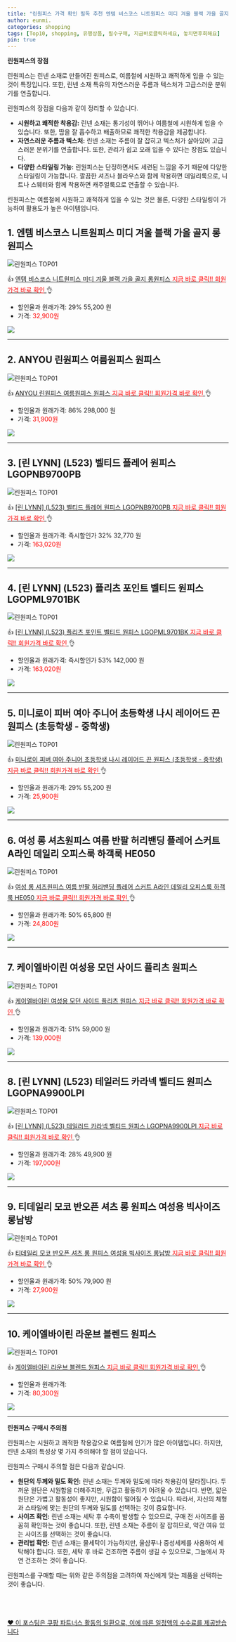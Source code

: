 ```yaml
---
title: "린원피스 가격 확인 필독 추천 엔템 비스코스 니트원피스 미디 겨울 블랙 가을 골지 롱원피스 비교 장점 구매가이드"
author: eunmi.
categories: shopping
tags: [Top10, shopping, 유행상품, 필수구매, 지금바로클릭하세요, 놓치면후회해요]
pin: true
---
```

**린원피스의 장점**

린원피스는 린넨 소재로 만들어진 원피스로, 여름철에 시원하고 쾌적하게 입을 수 있는 것이 특징입니다. 또한, 린넨 소재 특유의 자연스러운 주름과 텍스처가 고급스러운 분위기를 연출합니다.

린원피스의 장점을 다음과 같이 정리할 수 있습니다.

* **시원하고 쾌적한 착용감:** 린넨 소재는 통기성이 뛰어나 여름철에 시원하게 입을 수 있습니다. 또한, 땀을 잘 흡수하고 배출하므로 쾌적한 착용감을 제공합니다.
* **자연스러운 주름과 텍스처:** 린넨 소재는 주름이 잘 잡히고 텍스처가 살아있어 고급스러운 분위기를 연출합니다. 또한, 관리가 쉽고 오래 입을 수 있다는 장점도 있습니다.
* **다양한 스타일링 가능:** 린원피스는 단정하면서도 세련된 느낌을 주기 때문에 다양한 스타일링이 가능합니다. 깔끔한 셔츠나 블라우스와 함께 착용하면 데일리룩으로, 니트나 스웨터와 함께 착용하면 캐주얼룩으로 연출할 수 있습니다.

린원피스는 여름철에 시원하고 쾌적하게 입을 수 있는 것은 물론, 다양한 스타일링이 가능하여 활용도가 높은 아이템입니다.

   

## 1. 엔템 비스코스 니트원피스 미디 겨울 블랙 가을 골지 롱원피스

![린원피스 TOP01](https://thumbnail9.coupangcdn.com/thumbnails/remote/230x230ex/image/vendor_inventory/6501/35c0ee82454056789bbdcdd9440559cca80dae9c572d6bc41be09d8a5fe7.jpg)


👍 [엔템 비스코스 니트원피스 미디 겨울 블랙 가을 골지 롱원피스 <font color=red> 지금 바로 클릭!! 회원가격 바로 확인 </font> ](https://link.coupang.com/re/AFFSDP?lptag=AF3617701&subid=GithubCoopas&pageKey=7706780109&traceid=V0-153&itemId=20648093479&vendorItemId=87721401336) 👌 


- 할인율과 원래가격: 29%  55,200   원
- 가격: <span style='color:red'>32,900원</span>

[![](/discount_price.png)](https://link.coupang.com/re/AFFSDP?lptag=AF3617701&subid=GithubCoopas&pageKey=7706780109&traceid=V0-153&itemId=20648093479&vendorItemId=87721401336)

---


   

## 2. ANYOU 린원피스 여름원피스 원피스

![린원피스 TOP01](https://thumbnail8.coupangcdn.com/thumbnails/remote/230x230ex/image/vendor_inventory/f96c/4ed0df1d8cfc28eac7cbd7ae6e7b5eec1b0998fee196d1263a08c76b473e.jpg)


👍 [ANYOU 린원피스 여름원피스 원피스 <font color=red> 지금 바로 클릭!! 회원가격 바로 확인 </font> ](https://link.coupang.com/re/AFFSDP?lptag=AF3617701&subid=GithubCoopas&pageKey=7512535843&traceid=V0-153&itemId=19687157335&vendorItemId=86950027439) 👌 


- 할인율과 원래가격: 86%  298,000   원
- 가격: <span style='color:red'>31,900원</span>

[![](/discount_price.png)](https://link.coupang.com/re/AFFSDP?lptag=AF3617701&subid=GithubCoopas&pageKey=7512535843&traceid=V0-153&itemId=19687157335&vendorItemId=86950027439)

---


   

## 3. [린 LYNN] (L523) 벨티드 플레어 원피스 LGOPNB9700PB

![린원피스 TOP01](https://thumbnail6.coupangcdn.com/thumbnails/remote/230x230ex/image/vendor_inventory/a5ee/76c66a0fa747c955e28588a74e963c3023f0c404e584a73d8ebecea2ea85.jpg)


👍 [[린 LYNN] (L523) 벨티드 플레어 원피스 LGOPNB9700PB <font color=red> 지금 바로 클릭!! 회원가격 바로 확인 </font> ](https://link.coupang.com/re/AFFSDP?lptag=AF3617701&subid=GithubCoopas&pageKey=7482962064&traceid=V0-153&itemId=19550692368&vendorItemId=86658829043) 👌 


- 할인율과 원래가격: 즉시할인가 32%  32,770   원
- 가격: <span style='color:red'>163,020원</span>

[![](/discount_price.png)](https://link.coupang.com/re/AFFSDP?lptag=AF3617701&subid=GithubCoopas&pageKey=7482962064&traceid=V0-153&itemId=19550692368&vendorItemId=86658829043)

---


   

## 4. [린 LYNN] (L523) 플리츠 포인트 벨티드 원피스 LGOPML9701BK

![린원피스 TOP01](https://thumbnail9.coupangcdn.com/thumbnails/remote/230x230ex/image/vendor_inventory/6078/90b18309c17ea7fc3a922bc01b0ebc95de8e74ae9615296f21ef36529ed4.jpg)


👍 [[린 LYNN] (L523) 플리츠 포인트 벨티드 원피스 LGOPML9701BK <font color=red> 지금 바로 클릭!! 회원가격 바로 확인 </font> ](https://link.coupang.com/re/AFFSDP?lptag=AF3617701&subid=GithubCoopas&pageKey=6994632154&traceid=V0-153&itemId=17130430912&vendorItemId=84303561963) 👌 


- 할인율과 원래가격: 즉시할인가 53%  142,000   원
- 가격: <span style='color:red'>163,020원</span>

[![](/discount_price.png)](https://link.coupang.com/re/AFFSDP?lptag=AF3617701&subid=GithubCoopas&pageKey=6994632154&traceid=V0-153&itemId=17130430912&vendorItemId=84303561963)

---


   

## 5. 미니로이 피버 여아 주니어 초등학생 나시 레이어드 끈 원피스 (초등학생 - 중학생)

![린원피스 TOP01](https://thumbnail9.coupangcdn.com/thumbnails/remote/230x230ex/image/vendor_inventory/a5f3/f15f21ff8c74daabf11908eecb2767dde066a4ba0be24528aeaaeb970fef.jpg)


👍 [미니로이 피버 여아 주니어 초등학생 나시 레이어드 끈 원피스 (초등학생 - 중학생) <font color=red> 지금 바로 클릭!! 회원가격 바로 확인 </font> ](https://link.coupang.com/re/AFFSDP?lptag=AF3617701&subid=GithubCoopas&pageKey=6741302709&traceid=V0-153&itemId=15737620394&vendorItemId=82951539125) 👌 


- 할인율과 원래가격: 29%  55,200   원
- 가격: <span style='color:red'>25,900원</span>

[![](/discount_price.png)](https://link.coupang.com/re/AFFSDP?lptag=AF3617701&subid=GithubCoopas&pageKey=6741302709&traceid=V0-153&itemId=15737620394&vendorItemId=82951539125)

---


   

## 6. 여성 롱 셔츠원피스 여름 반팔 허리밴딩 플레어 스커트 A라인 데일리 오피스룩 하객룩 HE050

![린원피스 TOP01](https://thumbnail7.coupangcdn.com/thumbnails/remote/230x230ex/image/vendor_inventory/78b6/ab2851abee3d2ecab5f688cc401e8f443272d326c377f8c49271cd48bc89.jpg)


👍 [여성 롱 셔츠원피스 여름 반팔 허리밴딩 플레어 스커트 A라인 데일리 오피스룩 하객룩 HE050 <font color=red> 지금 바로 클릭!! 회원가격 바로 확인 </font> ](https://link.coupang.com/re/AFFSDP?lptag=AF3617701&subid=GithubCoopas&pageKey=5525554193&traceid=V0-153&itemId=8655425473&vendorItemId=75942619071) 👌 


- 할인율과 원래가격: 50%  65,800   원
- 가격: <span style='color:red'>24,800원</span>

[![](/discount_price.png)](https://link.coupang.com/re/AFFSDP?lptag=AF3617701&subid=GithubCoopas&pageKey=5525554193&traceid=V0-153&itemId=8655425473&vendorItemId=75942619071)

---


   

## 7. 케이엘바이린 여성용 모던 사이드 플리츠 원피스

![린원피스 TOP01](https://thumbnail8.coupangcdn.com/thumbnails/remote/230x230ex/image/retail/images/2021/08/17/10/9/085d053b-a639-4dc0-ab40-6a4df408264e.jpg)


👍 [케이엘바이린 여성용 모던 사이드 플리츠 원피스 <font color=red> 지금 바로 클릭!! 회원가격 바로 확인 </font> ](https://link.coupang.com/re/AFFSDP?lptag=AF3617701&subid=GithubCoopas&pageKey=6034729343&traceid=V0-153&itemId=11015082131&vendorItemId=78294754073) 👌 


- 할인율과 원래가격: 51%  59,000   원
- 가격: <span style='color:red'>139,000원</span>

[![](/discount_price.png)](https://link.coupang.com/re/AFFSDP?lptag=AF3617701&subid=GithubCoopas&pageKey=6034729343&traceid=V0-153&itemId=11015082131&vendorItemId=78294754073)

---


   

## 8. [린 LYNN] (L523) 테일러드 카라넥 벨티드 원피스 LGOPNA9900LPI

![린원피스 TOP01](https://thumbnail8.coupangcdn.com/thumbnails/remote/230x230ex/image/vendor_inventory/6249/11f36eb178cfd70601dd1033d7eaec14241463b424a536bccaa237823c99.jpg)


👍 [[린 LYNN] (L523) 테일러드 카라넥 벨티드 원피스 LGOPNA9900LPI <font color=red> 지금 바로 클릭!! 회원가격 바로 확인 </font> ](https://link.coupang.com/re/AFFSDP?lptag=AF3617701&subid=GithubCoopas&pageKey=7482961102&traceid=V0-153&itemId=19550686842&vendorItemId=86658823862) 👌 


- 할인율과 원래가격: 28%  49,900   원
- 가격: <span style='color:red'>197,000원</span>

[![](/discount_price.png)](https://link.coupang.com/re/AFFSDP?lptag=AF3617701&subid=GithubCoopas&pageKey=7482961102&traceid=V0-153&itemId=19550686842&vendorItemId=86658823862)

---


   

## 9. 티데일리 모코 반오픈 셔츠 롱 원피스 여성용 빅사이즈 롱남방

![린원피스 TOP01](https://thumbnail9.coupangcdn.com/thumbnails/remote/230x230ex/image/vendor_inventory/65a0/8ab1bb88a83b3535e844e6739e1a2b7ad4881a0194c8c067f4c53a583d00.jpg)


👍 [티데일리 모코 반오픈 셔츠 롱 원피스 여성용 빅사이즈 롱남방 <font color=red> 지금 바로 클릭!! 회원가격 바로 확인 </font> ](https://link.coupang.com/re/AFFSDP?lptag=AF3617701&subid=GithubCoopas&pageKey=5222174381&traceid=V0-153&itemId=7330052120&vendorItemId=74621295886) 👌 


- 할인율과 원래가격: 50%  79,900   원
- 가격: <span style='color:red'>27,900원</span>

[![](/discount_price.png)](https://link.coupang.com/re/AFFSDP?lptag=AF3617701&subid=GithubCoopas&pageKey=5222174381&traceid=V0-153&itemId=7330052120&vendorItemId=74621295886)

---


   

## 10. 케이엘바이린 라운브 블렌드 원피스

![린원피스 TOP01](https://thumbnail9.coupangcdn.com/thumbnails/remote/230x230ex/image/retail/images/2021/06/25/11/8/40260afb-eabb-4004-ba30-1c25b234df8a.jpg)


👍 [케이엘바이린 라운브 블렌드 원피스 <font color=red> 지금 바로 클릭!! 회원가격 바로 확인 </font> ](https://link.coupang.com/re/AFFSDP?lptag=AF3617701&subid=GithubCoopas&pageKey=5734447460&traceid=V0-153&itemId=9632595993&vendorItemId=76916886128) 👌 


- 할인율과 원래가격: 
- 가격: <span style='color:red'>80,300원</span>

[![](/discount_price.png)](https://link.coupang.com/re/AFFSDP?lptag=AF3617701&subid=GithubCoopas&pageKey=5734447460&traceid=V0-153&itemId=9632595993&vendorItemId=76916886128)

---
**린원피스 구매시 주의점**

린원피스는 시원하고 쾌적한 착용감으로 여름철에 인기가 많은 아이템입니다. 하지만, 린넨 소재의 특성상 몇 가지 주의해야 할 점이 있습니다.

린원피스 구매시 주의할 점은 다음과 같습니다.

* **원단의 두께와 밀도 확인:** 린넨 소재는 두께와 밀도에 따라 착용감이 달라집니다. 두꺼운 원단은 시원함을 더해주지만, 무겁고 활동하기 어려울 수 있습니다. 반면, 얇은 원단은 가볍고 활동성이 좋지만, 시원함이 떨어질 수 있습니다. 따라서, 자신의 체형과 스타일에 맞는 원단의 두께와 밀도를 선택하는 것이 중요합니다.
* **사이즈 확인:** 린넨 소재는 세탁 후 수축이 발생할 수 있으므로, 구매 전 사이즈를 꼼꼼히 확인하는 것이 좋습니다. 또한, 린넨 소재는 주름이 잘 잡히므로, 약간 여유 있는 사이즈를 선택하는 것이 좋습니다.
* **관리법 확인:** 린넨 소재는 물세탁이 가능하지만, 울샴푸나 중성세제를 사용하여 세탁해야 합니다. 또한, 세탁 후 바로 건조하면 주름이 생길 수 있으므로, 그늘에서 자연 건조하는 것이 좋습니다.

린원피스를 구매할 때는 위와 같은 주의점을 고려하여 자신에게 맞는 제품을 선택하는 것이 좋습니다.<br><br><br><br><br> [ ❤  이 포스팅은 쿠팡 파트너스 활동의 일환으로, 이에 따른 일정액의 수수료를 제공받습니다](https://link.coupang.com/a/bcEFyh)